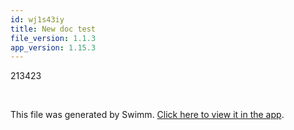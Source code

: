 ```yaml
---
id: wj1s43iy
title: New doc test
file_version: 1.1.3
app_version: 1.15.3
---
```


213423

<br/>

This file was generated by Swimm. [Click here to view it in the app](https://swimm-web-app.web.app/repos/Z2l0aHViJTNBJTNBc3ItZXh0ZW5zaW9uJTNBJTNBZG91ZWs=/docs/wj1s43iy).
